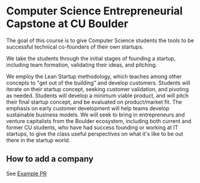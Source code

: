 # Computer Science Entrepreneurial Capstone at CU Boulder

The goal of this course is to give Computer Science students the tools to be successful technical co-founders of their own startups. 

 We take the students through the initial stages of founding a startup, including team formation, validating their ideas, and pitching.  
 
 We employ the Lean Startup methodology, which teaches among other concepts to "get out of the building" and develop customers.  Students will iterate on their startup concept, seeking customer validation, and pivoting as needed.  Students will develop a minimum viable product, and will pitch their final startup concept, and be evaluated on product/market fit.  The emphasis on early customer development will help teams develop sustainable business models.  We will seek to bring in entrepreneurs and venture capitalists from the Boulder ecosystem, including both current and former CU students, who have had success founding or working at IT startups, to give the class useful perspectives on what it's like to be out there in the startup world.


## How to add a company

See [Example PR](https://github.com/CUStartupCapstone/custartupcapstone.github.io/pull/24)